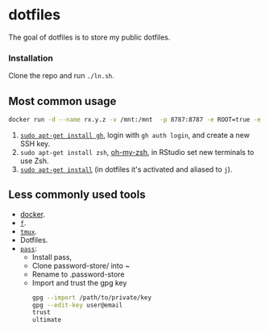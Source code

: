 # dotfiles

The goal of dotfiles is to store my public dotfiles.

### Installation

Clone the repo and run `./ln.sh`.

## Most common usage

```bash
docker run -d --name rx.y.z -v /mnt:/mnt  -p 8787:8787 -e ROOT=true -e PASSWORD='secret' rocker/verse:x.y.z
```

1. [`sudo apt-get install gh`](https://cli.github.com/), login with `gh auth login`, and create a new SSH key.
1. `sudo apt-get install zsh`, [oh-my-zsh](https://ohmyz.sh/), in RStudio set new terminals to use Zsh.
1. [`sudo apt-get install`](https://github.com/wting/autojump) (in dotfiles it's activated and aliased to `j`).

## Less commonly used tools

* [docker](https://docs.docker.com/engine/install/ubuntu/#install-using-the-repository).
* [`f`](https://github.com/dylanaraps/fff).
* [`tmux`](https://tmuxcheatsheet.com/). 
* Dotfiles.
* [`pass`](https://www.passwordstore.org/): 
    * Install pass, 
    * Clone password-store/ into ~
    * Rename to .password-store
    * Import and trust the gpg key
      ```bash
      gpg --import /path/to/private/key
      gpg --edit-key user@email
      trust
      ultimate
      ```
